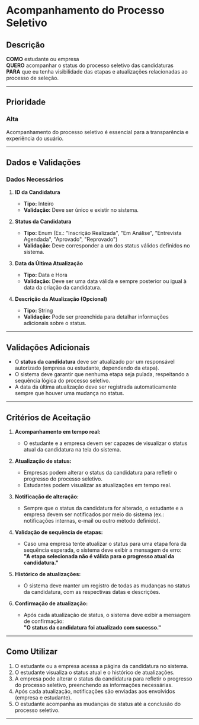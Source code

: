 # Acompanhamento do Processo Seletivo

## Descrição

**COMO** estudante ou empresa  
**QUERO** acompanhar o status do processo seletivo das candidaturas  
**PARA** que eu tenha visibilidade das etapas e atualizações relacionadas ao processo de seleção.

---

## Prioridade  
### Alta  
Acompanhamento do processo seletivo é essencial para a transparência e experiência do usuário.  

---
## Dados e Validações

### Dados Necessários

1. **ID da Candidatura**  
   - **Tipo:** Inteiro  
   - **Validação:** Deve ser único e existir no sistema.  

2. **Status da Candidatura**  
   - **Tipo:** Enum (Ex.: "Inscrição Realizada", "Em Análise", "Entrevista Agendada", "Aprovado", "Reprovado")  
   - **Validação:** Deve corresponder a um dos status válidos definidos no sistema.  

3. **Data da Última Atualização**  
   - **Tipo:** Data e Hora  
   - **Validação:** Deve ser uma data válida e sempre posterior ou igual à data da criação da candidatura.  

4. **Descrição da Atualização (Opcional)**  
   - **Tipo:** String  
   - **Validação:** Pode ser preenchida para detalhar informações adicionais sobre o status.  

---

## Validações Adicionais

- O **status da candidatura** deve ser atualizado por um responsável autorizado (empresa ou estudante, dependendo da etapa).  
- O sistema deve garantir que nenhuma etapa seja pulada, respeitando a sequência lógica do processo seletivo.  
- A data da última atualização deve ser registrada automaticamente sempre que houver uma mudança no status.  

---

## Critérios de Aceitação

1. **Acompanhamento em tempo real:**  
   - O estudante e a empresa devem ser capazes de visualizar o status atual da candidatura na tela do sistema.  

2. **Atualização de status:**  
   - Empresas podem alterar o status da candidatura para refletir o progresso do processo seletivo.  
   - Estudantes podem visualizar as atualizações em tempo real.  

3. **Notificação de alteração:**  
   - Sempre que o status da candidatura for alterado, o estudante e a empresa devem ser notificados por meio do sistema (ex.: notificações internas, e-mail ou outro método definido).  

4. **Validação de sequência de etapas:**  
   - Caso uma empresa tente atualizar o status para uma etapa fora da sequência esperada, o sistema deve exibir a mensagem de erro:  
     **"A etapa selecionada não é válida para o progresso atual da candidatura."**  

5. **Histórico de atualizações:**  
   - O sistema deve manter um registro de todas as mudanças no status da candidatura, com as respectivas datas e descrições.  

6. **Confirmação de atualização:**  
   - Após cada atualização de status, o sistema deve exibir a mensagem de confirmação:  
     **"O status da candidatura foi atualizado com sucesso."**  

---

## Como Utilizar

1. O estudante ou a empresa acessa a página da candidatura no sistema.  
2. O estudante visualiza o status atual e o histórico de atualizações.  
3. A empresa pode alterar o status da candidatura para refletir o progresso do processo seletivo, preenchendo as informações necessárias.  
4. Após cada atualização, notificações são enviadas aos envolvidos (empresa e estudante).  
5. O estudante acompanha as mudanças de status até a conclusão do processo seletivo.  

---
